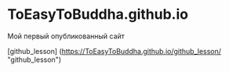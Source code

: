 # ToEasyToBuddha.github.io
Мой первый опубликованный сайт


[github_lesson] (https://ToEasyToBuddha.github.io/github_lesson/ "github_lesson")
